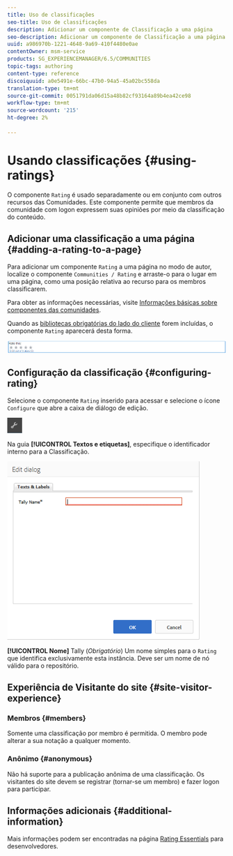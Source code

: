 ```yaml
---
title: Uso de classificações
seo-title: Uso de classificações
description: Adicionar um componente de Classificação a uma página
seo-description: Adicionar um componente de Classificação a uma página
uuid: a986970b-1221-4648-9a69-410f4480e0ae
contentOwner: msm-service
products: SG_EXPERIENCEMANAGER/6.5/COMMUNITIES
topic-tags: authoring
content-type: reference
discoiquuid: a0e5491e-66bc-47b0-94a5-45a02bc558da
translation-type: tm+mt
source-git-commit: 0051791da06d15a48b82cf93164a89b4ea42ce98
workflow-type: tm+mt
source-wordcount: '215'
ht-degree: 2%

---
```



# Usando classificações {#using-ratings}

O componente `Rating` é usado separadamente ou em conjunto com outros recursos das Comunidades. Este componente permite que membros da comunidade com logon expressem suas opiniões por meio da classificação do conteúdo.

## Adicionar uma classificação a uma página {#adding-a-rating-to-a-page}

Para adicionar um componente `Rating` a uma página no modo de autor, localize o componente `Communities / Rating` e arraste-o para o lugar em uma página, como uma posição relativa ao recurso para os membros classificarem.

Para obter as informações necessárias, visite [Informações básicas sobre componentes das comunidades](basics.md).

Quando as [bibliotecas obrigatórias do lado do cliente](rating-basics.md#essentials-for-client-side) forem incluídas, o componente `Rating` aparecerá desta forma.

![avaliação](assets/rating.png)

## Configuração da classificação {#configuring-rating}

Selecione o componente `Rating` inserido para acessar e selecione o ícone `Configure` que abre a caixa de diálogo de edição.

![configure-new](assets/configure-new.png)

Na guia **[!UICONTROL Textos e etiquetas]**, especifique o identificador interno para a Classificação.

![tallyname](assets/tallyname.png)

**[!UICONTROL Nome]**
 Tally (*Obrigatório*) Um nome simples para o  `Rating` que identifica exclusivamente esta instância. Deve ser um nome de nó válido para o repositório.

## Experiência de Visitante do site {#site-visitor-experience}

### Membros {#members}

Somente uma classificação por membro é permitida. O membro pode alterar a sua notação a qualquer momento.

### Anônimo {#anonymous}

Não há suporte para a publicação anônima de uma classificação. Os visitantes do site devem se registrar (tornar-se um membro) e fazer logon para participar.

## Informações adicionais {#additional-information}

Mais informações podem ser encontradas na página [Rating Essentials](rating-basics.md) para desenvolvedores.
